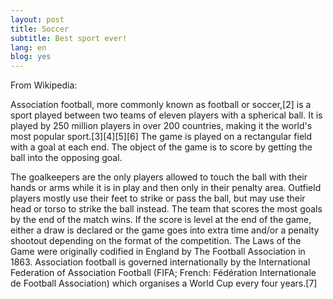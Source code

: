 ```yaml
---
layout: post
title: Soccer
subtitle: Best sport ever!
lang: en
blog: yes
---
```


From Wikipedia:

Association football, more commonly known as football or soccer,[2] is a sport played between two teams of eleven players with a spherical ball. It is played by 250 million players in over 200 countries, making it the world's most popular sport.[3][4][5][6] The game is played on a rectangular field with a goal at each end. The object of the game is to score by getting the ball into the opposing goal.

The goalkeepers are the only players allowed to touch the ball with their hands or arms while it is in play and then only in their penalty area. Outfield players mostly use their feet to strike or pass the ball, but may use their head or torso to strike the ball instead. The team that scores the most goals by the end of the match wins. If the score is level at the end of the game, either a draw is declared or the game goes into extra time and/or a penalty shootout depending on the format of the competition. The Laws of the Game were originally codified in England by The Football Association in 1863. Association football is governed internationally by the International Federation of Association Football (FIFA; French: Fédération Internationale de Football Association) which organises a World Cup every four years.[7]
